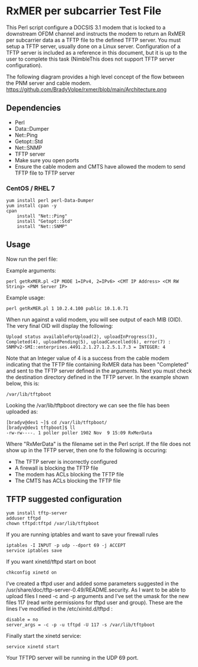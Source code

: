 # RxMER per subcarrier Test File
This Perl script configure a DOCSIS 3.1 modem that is locked to a downstream OFDM channel and instructs the modem to return an RxMER per subcarrier data as a TFTP file to the defined TFTP server. You must setup a TFTP server, usually done on a Linux server. Configuration of a TFTP server is included as a reference in this document, but it is up to the user to complete this task (NimbleThis does not support TFTP server configuration).

The following diagram provides a high level concept of the flow between the PNM server and cable modem.
https://github.com/BradyVolpe/rxmer/blob/main/Architecture.png

## Dependencies
- Perl
- Data::Dumper
- Net::Ping
- Getopt::Std
- Net::SNMP
- TFTP server
- Make sure you open ports
- Ensure the cable modem and CMTS have allowed the modem to send TFTP file to TFTP server

### CentOS / RHEL 7
    yum install perl perl-Data-Dumper
    yum install cpan -y
    cpan
        install "Net::Ping"
        install "Getopt::Std"
        install "Net::SNMP"

## Usage
Now run the perl file:

Example arguments:
    
    perl getRxMER.pl <IP MODE 1=IPv4, 2=IPv6> <CMT IP Address> <CM RW String> <PNM Server IP>

Example usage:
    
    perl getRxMER.pl 1 10.2.4.100 public 10.1.0.71

When run against a valid modem, you will see output of each MIB (OID). The very final OID will display the following:

    Upload status availableForUpload(2), uploadInProgress(3), Completed(4), uploadPending(5), uploadCancelled(6), error(7) :
    SNMPv2-SMI::enterprises.4491.2.1.27.1.2.5.1.7.3 = INTEGER: 4

Note that an Integer value of 4 is a success from the cable modem indicating that the TFTP file containing RxMER data has been "Completed" and sent to the TFTP server defined in the arguments. Next you must check the destination directory defined in the TFTP server. In the example shown below, this is:

    /var/lib/tftpboot

Looking the /var/lib/tftpboot directory we can see the file has been uploaded as:
    
    [bradyv@dev1 ~]$ cd /var/lib/tftpboot/
    [bradyv@dev1 tftpboot]$ ll
    -rw-rw----. 1 poller poller 1902 Nov  9 15:09 RxMerData

Where "RxMerData" is the filename set in the Perl script. If the file does not show up in the TFTP server, then one fo the following is occuring:
- The TFTP server is incorrectly configured
- A firewall is blocking the TFTP file
- The modem has ACLs blocking the TFTP file
- The CMTS has ACLs blocking the TFTP file
    

## TFTP suggested configuration

    yum install tftp-server
    adduser tftpd
    chown tftpd:tftpd /var/lib/tftpboot

If you are running iptables and want to save your firewall rules
    
    iptables -I INPUT -p udp --dport 69 -j ACCEPT
    service iptables save

If you want xinetd/tftpd start on boot
    
    chkconfig xinetd on

I’ve created a tftpd user and added some parameters suggested in the /usr/share/doc/tftp-server-0.49/README.security. As I want to be able to upload files I need -c and -p arguments and I’ve set the umask for the new files 117 (read write permissions for tftpd user and group). These are the lines I’ve modified in the /etc/xinitd.d/tftpd :

    disable = no
    server_args = -c -p -u tftpd -U 117 -s /var/lib/tftpboot

Finally start the xinetd service:

    service xinetd start

Your TFTPD server will be running in the UDP 69 port.
